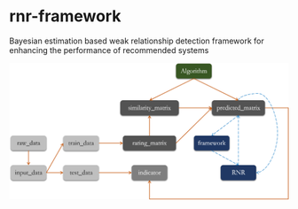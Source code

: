 # rnr-framework
Bayesian estimation based weak relationship detection framework for enhancing the performance of recommended systems

![avatar](/image/rnr-framework.png)
